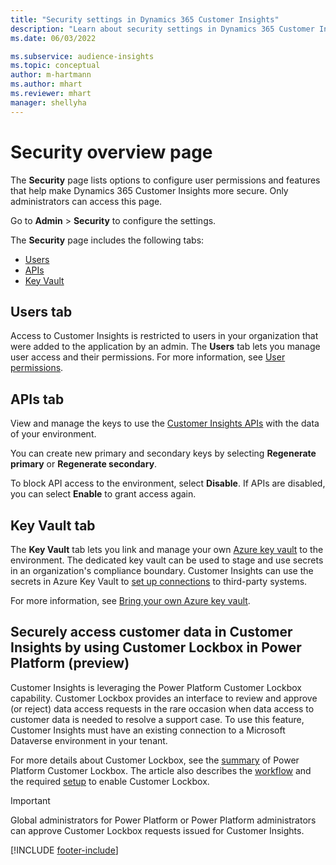 ```yaml
---
title: "Security settings in Dynamics 365 Customer Insights"
description: "Learn about security settings in Dynamics 365 Customer Insights."
ms.date: 06/03/2022

ms.subservice: audience-insights
ms.topic: conceptual
author: m-hartmann
ms.author: mhart
ms.reviewer: mhart
manager: shellyha
---
```


# Security overview page

The **Security** page lists options to configure user permissions and features that help make Dynamics 365 Customer Insights more secure. Only administrators can access this page. 

Go to **Admin** > **Security** to configure the settings.

The **Security** page includes the following tabs:
- [Users](#users-tab)
- [APIs](#apis-tab)
- [Key Vault](#key-vault-tab)

## Users tab

Access to Customer Insights is restricted to users in your organization that were added to the application by an admin. The **Users** tab lets you manage user access and their permissions. For more information, see [User permissions](permissions.md).

## APIs tab

View and manage the keys to use the [Customer Insights APIs](apis.md) with the data of your environment.

You can create new primary and secondary keys by selecting **Regenerate primary** or **Regenerate secondary**. 

To block API access to the environment, select **Disable**. If APIs are disabled, you can select **Enable** to grant access again.

## Key Vault tab

The **Key Vault** tab lets you link and manage your own [Azure key vault](/azure/key-vault/general/basic-concepts) to the environment.
The dedicated key vault can be used to stage and use secrets in an organization's compliance boundary. Customer Insights can use the secrets in Azure Key Vault to [set up connections](connections.md) to third-party systems.

For more information, see [Bring your own Azure key vault](use-azure-key-vault.md).

## Securely access customer data in Customer Insights by using Customer Lockbox in Power Platform (preview)

Customer Insights is leveraging the Power Platform Customer Lockbox capability. Customer Lockbox provides an interface to review and approve (or reject) data access requests in the rare occasion when data access to customer data is needed to resolve a support case. To use this feature, Customer Insights must have an existing connection to a Microsoft Dataverse environment in your tenant.

For more details about Customer Lockbox, see the [summary](/power-platform/admin/about-lockbox#summary) of Power Platform Customer Lockbox. The article also describes the [workflow](/power-platform/admin/about-lockbox#workflow) and the required [setup](/power-platform/admin/about-lockbox#enable-the-lockbox-policy) to enable Customer Lockbox.

> [!IMPORTANT]
> Global administrators for Power Platform or Power Platform administrators can approve Customer Lockbox requests issued for Customer Insights.

[!INCLUDE [footer-include](includes/footer-banner.md)]
